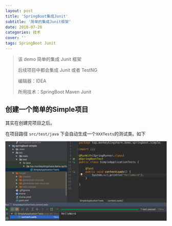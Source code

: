 ```yaml
---
layout: post
title: 'SpringBoot集成Junit'
subtitle: '简单的集成Junit框架'
date: 2018-07-28
categories: 技术
cover: ''
tags: SpringBoot Junit
---
```


> 该 demo 简单的集成 Junit 框架
>
> 后续项目中都会集成 Junit 或者 TestNG
>
> 编辑器：IDEA
>
> 所用技术：SpringBoot Maven Junit

## 创建一个简单的Simple项目

[简单的SpringBoot项目搭建]: https://github.com/MonkeyKing2016/spring-boot-demo-share/tree/master/springboot-simple	"Simple Spring Boot"

其实在创建完项目之后。

在项目路径 `src/test/java` 下会自动生成一个`XXXTests`的测试类。如下

![image-20180928180319224](https://github.com/MonkeyKing2016/spring-boot-demo-share/blob/master/springboot-junit/src/main/resources/static/assets/img/image-20180928180319224.png)




